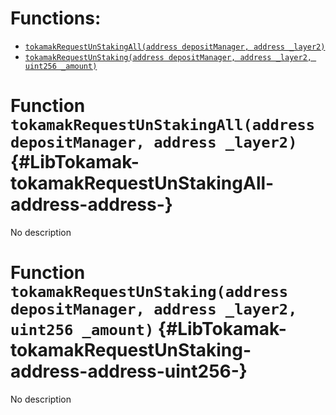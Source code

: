 

# Functions:
- [`tokamakRequestUnStakingAll(address depositManager, address _layer2)`](#LibTokamak-tokamakRequestUnStakingAll-address-address-)
- [`tokamakRequestUnStaking(address depositManager, address _layer2, uint256 _amount)`](#LibTokamak-tokamakRequestUnStaking-address-address-uint256-)


# Function `tokamakRequestUnStakingAll(address depositManager, address _layer2)` {#LibTokamak-tokamakRequestUnStakingAll-address-address-}
No description
# Function `tokamakRequestUnStaking(address depositManager, address _layer2, uint256 _amount)` {#LibTokamak-tokamakRequestUnStaking-address-address-uint256-}
No description

